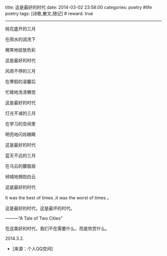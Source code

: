 title: 这是最好的时代
date: 2014-03-02 23:58:00
categories: poetry #life poetry
tags: [诗歌,散文,随记]  # <!--more-->
reward: true

---

桃花盛开的三月

在雨水的润洗下

微笑地绽放色彩

这是最好的时代

风雨不停的三月

在寒假的温馨后

忙碌地洗涤懒觉

这是最好的时代

灯光不减的三月

在学习的空闲里

明亮地闪烁眼睛

这是最好的时代

蓝天不远的三月

在乌云的朦胧层

倾城地拥抱白云

这是最好的时代

It was the best of times ,it was the worst of times 。

这是最好的时代，这是最坏的时代。

———“A Tale of Two Cities”

在这美好的时代，我们不在需要什么，而是欣赏什么。

2014.3.2.



- [来源：个人QQ空间]